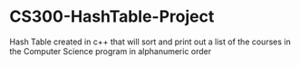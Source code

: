 # CS300-HashTable-Project
Hash Table created in c++ that will sort and print out a list of the courses in the Computer Science program in alphanumeric order
